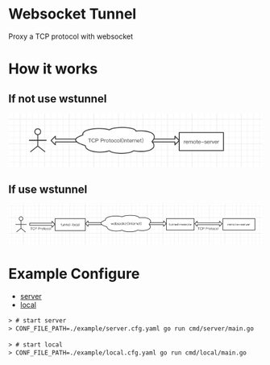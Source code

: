 # Websocket Tunnel

Proxy a TCP protocol with websocket

# How it works

## If not use wstunnel

![before](./doc/before.png)

## If use wstunnel

![after](./doc/after.png)

# Example Configure

- [server](./example/server.cfg.yaml)
- [local](./example/local.cfg.yaml)

```
> # start server
> CONF_FILE_PATH=./example/server.cfg.yaml go run cmd/server/main.go

> # start local
> CONF_FILE_PATH=./example/local.cfg.yaml go run cmd/local/main.go
```
